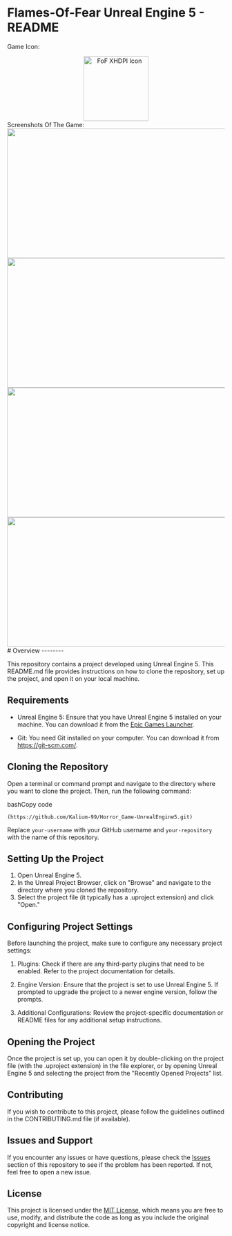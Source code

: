 Flames-Of-Fear Unreal Engine 5 - README
================================
Game Icon:
<div align="center">
  <img src="https://github.com/user-attachments/assets/f0d879de-4fc5-4378-b4cd-1fb483fde8c0" alt="FoF XHDPI Icon" width="150" height="150">
</div>
Screenshots Of The Game: 
<div align="center">
  <img src="https://github.com/user-attachments/assets/5342c2cb-65f5-4232-a353-be70c3e09b54" width="600" height="300">
  <img src="https://github.com/user-attachments/assets/6f6399a9-04a4-49bb-b13e-146724ced06e" width="600" height="300">
  <img src="https://github.com/user-attachments/assets/99ba2f21-e49f-4b9e-8cea-eb27160fd728" width="600" height="300">
  <img src="https://github.com/user-attachments/assets/dfe6f5d9-51d3-4c8c-8ec9-181505c37c30" width="600" height="300">
</div>
# Overview
--------

This repository contains a project developed using Unreal Engine 5. This README.md file provides instructions on how to clone the repository, set up the project, and open it on your local machine.

Requirements
------------

-   Unreal Engine 5: Ensure that you have Unreal Engine 5 installed on your machine. You can download it from the [Epic Games Launcher](https://www.unrealengine.com/en-US/).

-   Git: You need Git installed on your computer. You can download it from <https://git-scm.com/>.

Cloning the Repository
----------------------

Open a terminal or command prompt and navigate to the directory where you want to clone the project. Then, run the following command:

bashCopy code

`(https://github.com/Kalium-99/Horror_Game-UnrealEngine5.git)`

Replace `your-username` with your GitHub username and `your-repository` with the name of this repository.

Setting Up the Project
----------------------

1.  Open Unreal Engine 5.
2.  In the Unreal Project Browser, click on "Browse" and navigate to the directory where you cloned the repository.
3.  Select the project file (it typically has a .uproject extension) and click "Open."

Configuring Project Settings
----------------------------

Before launching the project, make sure to configure any necessary project settings:

1.  Plugins: Check if there are any third-party plugins that need to be enabled. Refer to the project documentation for details.

2.  Engine Version: Ensure that the project is set to use Unreal Engine 5. If prompted to upgrade the project to a newer engine version, follow the prompts.

3.  Additional Configurations: Review the project-specific documentation or README files for any additional setup instructions.

Opening the Project
-------------------

Once the project is set up, you can open it by double-clicking on the project file (with the .uproject extension) in the file explorer, or by opening Unreal Engine 5 and selecting the project from the "Recently Opened Projects" list.

Contributing
------------

If you wish to contribute to this project, please follow the guidelines outlined in the CONTRIBUTING.md file (if available).

Issues and Support
------------------

If you encounter any issues or have questions, please check the [Issues](https://github.com/your-username/your-repository/issues) section of this repository to see if the problem has been reported. If not, feel free to open a new issue.

License
-------

This project is licensed under the [MIT License](https://chat.openai.com/c/LICENSE), which means you are free to use, modify, and distribute the code as long as you include the original copyright and license notice.
